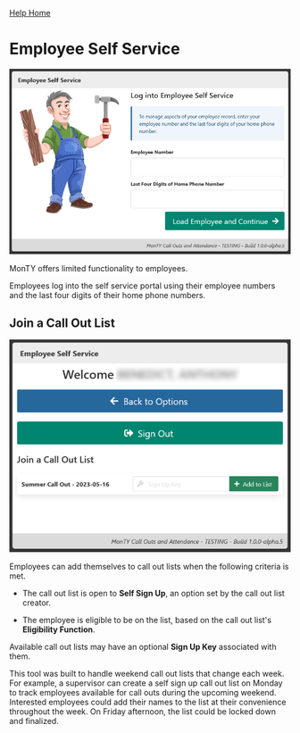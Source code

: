 [Help Home](https://cityssm.github.io/MonTY/docs/)

# Employee Self Service

![Employee Self Service Login](images/selfServiceLogin.png)

MonTY offers limited functionality to employees.

Employees log into the self service portal using their employee numbers
and the last four digits of their home phone numbers.

## Join a Call Out List

![Employee Self Service Add to Call Out List](images/selfServiceCallOutListAdd.png)

Employees can add themselves to call out lists when the following criteria is met.

- The call out list is open to **Self Sign Up**, an option set by the call out list creator.

- The employee is eligible to be on the list, based on the call out list's **Eligibility Function**.

Available call out lists may have an optional **Sign Up Key** associated with them.

This tool was built to handle weekend call out lists that change each week.
For example, a supervisor can create a self sign up call out list on Monday to track employees
available for call outs during the upcoming weekend.
Interested employees could add their names to the list at their convenience throughout the week.
On Friday afternoon, the list could be locked down and finalized.
